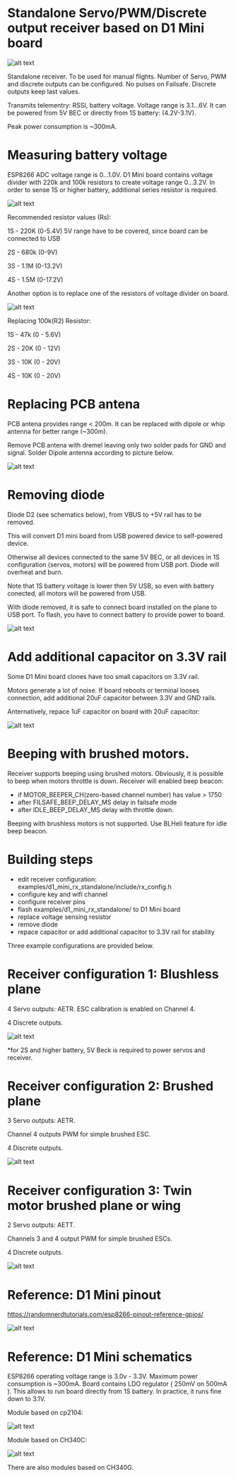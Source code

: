 # Standalone Servo/PWM/Discrete output receiver based on D1 Mini board

![alt text](https://raw.githubusercontent.com/RomanLut/hx_espnow_rc/main/doc/d1miniphoto.jpg "D1 Mini photo")

 Standalone receiver. To be used for manual flights.
 Number of Servo, PWM and discrete outputs can be configured.
 No pulses on Failsafe. Discrete outputs keep last values.

 Transmits telementry: RSSI, battery voltage.
 Voltage range is 3.1...6V.
 It can be powered from 5V BEC or directly from 1S battery: (4.2V-3.1V).

 Peak power consumption is ~300mA.

# Measuring battery voltage
 
ESP8266 ADC voltage range is 0...1.0V. D1 Mini board contains voltage divider with 220k and 100k resistors to create voltage range 0...3.2V. 
In order to sense 1S or higher battery, additional series resistor is required.

![alt text](https://raw.githubusercontent.com/RomanLut/hx_espnow_rc/main/doc/d1minisensor1.jpg "D1 Mini sensor 1")

Recommended resistor values (Rs):

1S - 220K (0-5.4V) 5V range have to be covered, since board can be connected to USB

2S - 680k (0-9V)

3S - 1.1M (0-13.2V)

4S - 1.5M (0-17.2V) 

Another option is to replace one of the resistors of voltage divider on board.

![alt text](https://raw.githubusercontent.com/RomanLut/hx_espnow_rc/main/doc/d1minisensor2.jpg "D1 Mini sensor 2")

Replacing 100k(R2) Resistor:

1S - 47k (0 - 5.6V)

2S - 20K (0 - 12V)

3S - 10K (0 - 20V)

4S - 10K (0 - 20V)

# Replacing PCB antena

PCB antena provides range < 200m. It can be replaced with dipole or whip antenna for better range (~300m).

Remove PCB antena with dremel leaving only two solder pads for GND and signal. Solder Dipole antenna according to picture below. 

![alt text](https://raw.githubusercontent.com/RomanLut/hx_espnow_rc/main/doc/d1mini_dipole.jpg "D1 Mini dipole antenna")

# Removing diode

Diode D2 (see schematics below), from VBUS to +5V rail has to be removed.

This will convert D1 mini board from USB powered device to self-powered device.

Otherwise all devices connected to the same 5V BEC, or all devices in 1S configuration (servos, motors) will be powered from USB port. Diode will overheat and burn.

Note that 1S battery voltage is lower then 5V USB, so even with battery conected, all motors will be powered from USB.

With diode removed, it is safe to connect board installed on the plane to USB port. To flash, you have to connect battery to provide power to board.

![alt text](https://raw.githubusercontent.com/RomanLut/hx_espnow_rc/main/doc/d1mini_vbus_diode.jpg "D1 Mini VBUS diode")

# Add additional capacitor on 3.3V rail

Some D1 Mini board clones have too small capacitors on 3.3V rail. 

Motors generate a lot of noise. If board reboots or terminal looses connection, add additional 20uF capacitor between 3.3V and GND rails.

Anternatively, repace 1uF capacitor on board with 20uF capacitor:

![alt text](https://raw.githubusercontent.com/RomanLut/hx_espnow_rc/main/doc/d1mini_cap_33v.jpg "D1 Mini VBUS diode")


# Beeping with brushed motors.

 Receiver supports beeping using brushed motors.
 Obviously, it is possible to beep when motors throttle is down.
 Receiver will enabled beep beacon: 
 - if MOTOR_BEEPER_CH(zero-based channel number) has value > 1750
 - after FILSAFE_BEEP_DELAY_MS delay in failsafe mode
 - after IDLE_BEEP_DELAY_MS delay with throttle down.
 
 Beeping with brushless motors is not supported. Use BLHeli feature for idle beep beacon.

# Building steps

- edit receiver configuration: examples/d1_mini_rx_standalone/include/rx_config.h
- configure key and wifi channel 
- configure receiver pins 
- flash examples/d1_mini_rx_standalone/ to D1 Mini board
- replace voltage sensing resistor 
- remove diode
- repace capacitor or add additional capacitor to 3.3V rail for stability


Three example configurations are provided below.


# Receiver configuration 1: Blushless plane

4 Servo outputs: AETR. ESC calibration is enabled on Channel 4.

4 Discrete outputs.

![alt text](https://raw.githubusercontent.com/RomanLut/hx_espnow_rc/main/doc/d1mini1connections_brushless.jpg  "D1 Mini twin brushless")

*for 2S and higher battery, 5V Beck is required to power servos and receiver.
 
# Receiver configuration 2: Brushed plane


3 Servo outputs: AETR. 

Channel 4 outputs PWM for simple brushed ESC.

4 Discrete outputs.

![alt text](https://raw.githubusercontent.com/RomanLut/hx_espnow_rc/main/doc/d1mini1connections_brushed.jpg  "D1 Mini twin brushed")

# Receiver configuration 3: Twin motor brushed plane or wing

2 Servo outputs: AETT. 

Channels 3 and 4 output PWM for simple brushed ESCs.

4 Discrete outputs.


![alt text](https://raw.githubusercontent.com/RomanLut/hx_espnow_rc/main/doc/d1mini1connections_twin_brushed.jpg  "D1 Mini twin brushed connections")

# Reference: D1 Mini pinout

https://randomnerdtutorials.com/esp8266-pinout-reference-gpios/

![alt text](https://raw.githubusercontent.com/RomanLut/hx_espnow_rc/main/doc/d1_mini_pinout.png "D1 Mini pinout")

# Reference: D1 Mini schematics

ESP8266 operating voltage range is 3.0v - 3.3V. Maximum power consumption is ~300mA. Board contains LDO regulator ( 250mV on 500mA ). This allows to run board directly from 1S battery. In practice, it runs fine down to 3.1V.

Module based on cp2104:

![alt text](https://raw.githubusercontent.com/RomanLut/hx_espnow_rc/main/doc/esp8266-wemos-d1-mini-pro-schematics.png "D1 Mini schematics cp2104")

Module based on CH340C:

![alt text](https://raw.githubusercontent.com/RomanLut/hx_espnow_rc/main/doc/d1_mini_ch340c.jpg "D1 Mini schematics ch340C")

There are also modules based on CH340G. 
